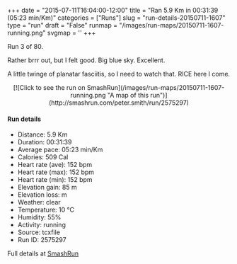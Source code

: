 +++
date = "2015-07-11T16:04:00-12:00"
title = "Ran 5.9 Km in 00:31:39 (05:23 min/Km)"
categories = ["Runs"]
slug = "run-details-20150711-1607"
type = "run"
draft = "False"
runmap = "/images/run-maps/20150711-1607-running.png"
svgmap = '<polyline points="92 48, 98 38, 98 35, 99 33, 87 30, 84 32, 75 33, 70 36, 67 36, 42 56, 37 60, 36 60, 27 64, 7 70, 1 66, 0 63, 26 46, 49 32, 49 33, 53 33, 63 39, 66 36, 79 33, 83 33, 86 30, 100 32, 99 37, 97 40">'
+++

Run 3 of 80. 

Rather brrr out, but I felt good. Big blue sky. Excellent. 

A little twinge of planatar fasciitis, so I need to watch that. RICE here I come. 



<!--more-->

<center>
[![Click to see the run on SmashRun](/images/run-maps/20150711-1607-running.png "A map of this run")](http://smashrun.com/peter.smith/run/2575297)
</center>

#### Run details

* Distance: 5.9 Km
* Duration: 00:31:39
* Average pace: 05:23 min/Km
* Calories: 509 Cal
* Heart rate (ave): 152 bpm
* Heart rate (max): 152 bpm
* Heart rate (min): 152 bpm
* Elevation gain: 85 m
* Elevation loss:  m
* Weather: clear
* Temperature: 10 &deg;C
* Humidity: 55%
* Activity: running
* Source: tcxfile
* Run ID: 2575297

Full details at [SmashRun](http://smashrun.com/peter.smith/run/2575297)